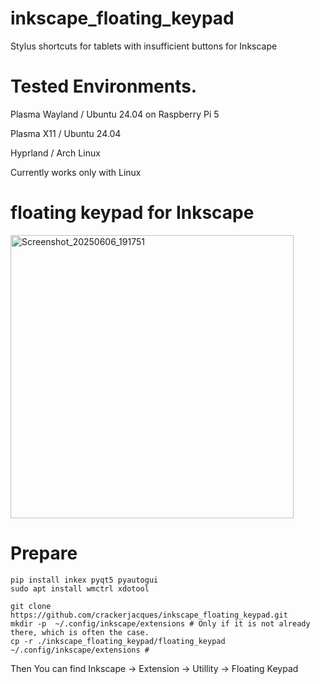 # inkscape_floating_keypad
Stylus shortcuts for tablets with insufficient buttons for Inkscape

# Tested Environments.

Plasma Wayland / Ubuntu 24.04 on Raspberry Pi 5

Plasma X11 / Ubuntu 24.04

Hyprland / Arch Linux

Currently works only with Linux

# floating keypad for Inkscape
<img width="453" alt="Screenshot_20250606_191751" src="https://github.com/user-attachments/assets/07a77355-dbac-415d-a173-93fe141b6f9e" />

# Prepare
```
pip install inkex pyqt5 pyautogui
sudo apt install wmctrl xdotool
```

```
git clone https://github.com/crackerjacques/inkscape_floating_keypad.git
mkdir -p  ~/.config/inkscape/extensions # Only if it is not already there, which is often the case.
cp -r ./inkscape_floating_keypad/floating_keypad ~/.config/inkscape/extensions #
```

Then You can find
Inkscape -> Extension -> Utillity -> Floating Keypad
